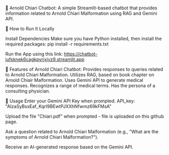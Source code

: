 🧠 Arnold Chiari Chatbot: A simple Streamlit-based chatbot that provides information related to Arnold Chiari Malformation using RAG and Gemini API.

🚀 How to Run It Locally

Install Dependencies Make sure you have Python installed, then install the required packages:
pip install -r requirements.txt

Run the App using this link: https://chatbot-jufsknek6cagkpyrjxjyz9.streamlit.app

🏥 Features of Arnold Chiari Chatbot: 
Provides responses to queries related to Arnold Chiari Malformation. 
Utilizes RAG, based on book chapter on Arnold Chiair Malformation. 
Uses Gemini API to generate medical responses. 
Recognizes a range of medical terms. 
Has the persona of a consulting physician. 

🔑 Usage Enter your Gemini API Key when prompted. API_key: "AIzaSyBsxEaf_KqrI9BEwtPJXXhNfwmz69kFMsA" 

Upload the file "Chiari.pdf" when prompted - file is uploaded on this github page. 

Ask a question related to Arnold Chiari Malformation (e.g., "What are the symptoms of Arnold Chiari Malformation?"). 

Receive an AI-generated response based on the Gemini API.
